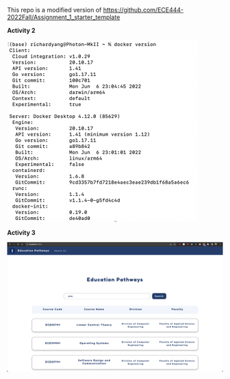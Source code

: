 This repo is a modified version of https://github.com/ECE444-2022Fall/Assignment_1_starter_template



**Activity 2**

<img src="README.assets/image-20220930180351826.png" alt="image-20220930180351826" style="zoom:50%;" />

**Activity 3**

![image-20220930191254842](README.assets/image-20220930191254842.png)
